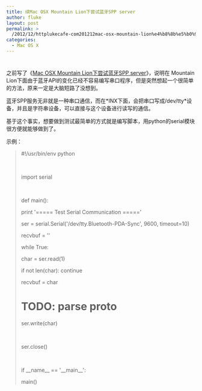 ```yaml
---
title: 续Mac OSX Mountain Lion下尝试蓝牙SPP server
author: fluke
layout: post
permalink: >
  /2012/12/httplukecafe-com201212mac-osx-mountain-lion%e4%b8%8b%e5%b0%9d%e8%af%95%e8%93%9d%e7%89%99spp-server/
categories:
  - Mac OS X
---
```

# 

之前写了《[Mac OSX Mountain Lion下尝试蓝牙SPP server][1]》，说明在 Mountain Lion下面由于蓝牙API的变化已经不容易编写串口程序，但是突然想起一个很简单的方法，原来一定是大脑短路了没想到。

 [1]: http://lukecafe.com/2012/12/mac-osx-mountain-lion下尝试蓝牙spp-server/

蓝牙SPP服务无非就是一种串口通信，而在\*INX下面，会把串口写成/dev/tty\*设备，并且是字符串设备，可以直接与这个设备进行读写的通信。

基于这个事实，想要做到测试最简单的方式就是编写脚本，用python的serial模块很方便就能够做到了。

示例：

> #!/usr/bin/env python
> 
>  
> 
> import serial
> 
>  
> 
> def main():
> 
> print '===== Test Serial Communication ====='
> 
> ser = serial.Serial('/dev/tty.Bluetooth-PDA-Sync', 9600, timeout=10)
> 
> recvbuf = ''
> 
> while True:
> 
> char = ser.read(1)
> 
> if not len(char): continue
> 
> recvbuf = char
> 
> # TODO: parse proto
> 
> ser.write(char)
> 
>  
> 
> ser.close()
> 
>  
> 
> if \_\_name\_\_ == '\_\_main\_\_':
> 
> main()